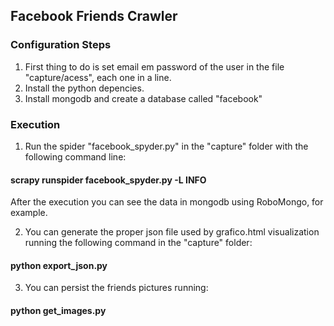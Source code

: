 ## Facebook Friends Crawler

### Configuration Steps
1. First thing to do is set email em password of the user in the file "capture/acess", each one in a line.
1. Install the python depencies.
1. Install mongodb and create a database called "facebook"

### Execution
1. Run the spider "facebook_spyder.py" in the "capture" folder with the following command line:

#### scrapy runspider facebook_spyder.py -L INFO

After the execution you can see the data in mongodb using RoboMongo, for example.

2. You can generate the proper json file used by grafico.html visualization running the following command in the "capture" folder:

#### python export_json.py

3. You can persist the friends pictures running:

#### python get_images.py
